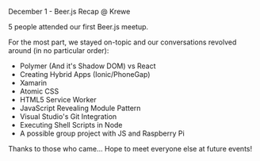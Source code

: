 December 1 - Beer.js Recap @ Krewe

5 people attended our first Beer.js meetup.

For the most part, we stayed on-topic and our conversations revolved around (in no particular order):  

* Polymer (And it's Shadow DOM) vs React  
* Creating Hybrid Apps (Ionic/PhoneGap)  
* Xamarin  
* Atomic CSS  
* HTML5 Service Worker  
* JavaScript Revealing Module Pattern  
* Visual Studio's Git Integration  
* Executing Shell Scripts in Node  
* A possible group project with JS and Raspberry Pi  

Thanks to those who came...  Hope to meet everyone else at future events!